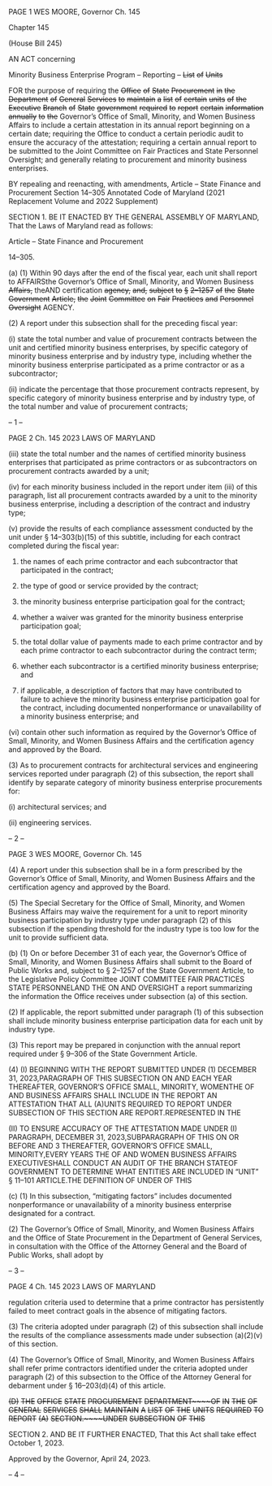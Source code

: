PAGE 1
WES MOORE, Governor Ch. 145

Chapter 145

(House Bill 245)

AN ACT concerning

Minority Business Enterprise Program – Reporting ~~–~~ ~~List~~ ~~of~~ ~~Units~~

FOR the purpose of requiring the ~~Office~~ ~~of~~ ~~State~~ ~~Procurement~~ ~~in~~ ~~the~~ ~~Department~~ ~~of~~ ~~General~~
~~Services~~ ~~to~~ ~~maintain~~ ~~a~~ ~~list~~ ~~of~~ ~~certain~~ ~~units~~ ~~of~~ ~~the~~ ~~Executive~~ ~~Branch~~ ~~of~~ ~~State~~
~~government~~ ~~required~~ ~~to~~ ~~report~~ ~~certain~~ ~~information~~ ~~annually~~ ~~to~~ ~~the~~ Governor’s Office
of Small, Minority, and Women Business Affairs to include a certain attestation in
its annual report beginning on a certain date; requiring the Office to conduct a
certain periodic audit to ensure the accuracy of the attestation; requiring a certain
annual report to be submitted to the Joint Committee on Fair Practices and State
Personnel Oversight; and generally relating to procurement and minority business
enterprises.

BY repealing and reenacting, with amendments,
Article – State Finance and Procurement
Section 14–305
Annotated Code of Maryland
(2021 Replacement Volume and 2022 Supplement)

SECTION 1. BE IT ENACTED BY THE GENERAL ASSEMBLY OF MARYLAND,
That the Laws of Maryland read as follows:

Article – State Finance and Procurement

14–305.

(a) (1) Within 90 days after the end of the fiscal year, each unit shall report to
AFFAIRSthe Governor’s Office of Small, Minority, and Women Business ~~Affairs,~~ theAND
certification ~~agency,~~ ~~and,~~ ~~subject~~ ~~to~~ ~~§~~ ~~2–1257~~ ~~of~~ ~~the~~ ~~State~~ ~~Government~~ ~~Article,~~ ~~the~~ ~~Joint~~
~~Committee~~ ~~on~~ ~~Fair~~ ~~Practices~~ ~~and~~ ~~Personnel~~ ~~Oversight~~ AGENCY.

(2) A report under this subsection shall for the preceding fiscal year:

(i) state the total number and value of procurement contracts
between the unit and certified minority business enterprises, by specific category of
minority business enterprise and by industry type, including whether the minority
business enterprise participated as a prime contractor or as a subcontractor;

(ii) indicate the percentage that those procurement contracts
represent, by specific category of minority business enterprise and by industry type, of the
total number and value of procurement contracts;

– 1 –

PAGE 2
Ch. 145 2023 LAWS OF MARYLAND

(iii) state the total number and the names of certified minority
business enterprises that participated as prime contractors or as subcontractors on
procurement contracts awarded by a unit;

(iv) for each minority business included in the report under item (iii)
of this paragraph, list all procurement contracts awarded by a unit to the minority business
enterprise, including a description of the contract and industry type;

(v) provide the results of each compliance assessment conducted by
the unit under § 14–303(b)(15) of this subtitle, including for each contract completed during
the fiscal year:

1. the names of each prime contractor and each
subcontractor that participated in the contract;

2. the type of good or service provided by the contract;

3. the minority business enterprise participation goal for the
contract;

4. whether a waiver was granted for the minority business
enterprise participation goal;

5. the total dollar value of payments made to each prime
contractor and by each prime contractor to each subcontractor during the contract term;

6. whether each subcontractor is a certified minority
business enterprise; and

7. if applicable, a description of factors that may have
contributed to failure to achieve the minority business enterprise participation goal for the
contract, including documented nonperformance or unavailability of a minority business
enterprise; and

(vi) contain other such information as required by the Governor’s
Office of Small, Minority, and Women Business Affairs and the certification agency and
approved by the Board.

(3) As to procurement contracts for architectural services and engineering
services reported under paragraph (2) of this subsection, the report shall identify by
separate category of minority business enterprise procurements for:

(i) architectural services; and

(ii) engineering services.

– 2 –

PAGE 3
WES MOORE, Governor Ch. 145

(4) A report under this subsection shall be in a form prescribed by the
Governor’s Office of Small, Minority, and Women Business Affairs and the certification
agency and approved by the Board.

(5) The Special Secretary for the Office of Small, Minority, and Women
Business Affairs may waive the requirement for a unit to report minority business
participation by industry type under paragraph (2) of this subsection if the spending
threshold for the industry type is too low for the unit to provide sufficient data.

(b) (1) On or before December 31 of each year, the Governor’s Office of Small,
Minority, and Women Business Affairs shall submit to the Board of Public Works and,
subject to § 2–1257 of the State Government Article, to the Legislative Policy Committee
JOINT COMMITTEE FAIR PRACTICES STATE PERSONNELAND THE ON AND
OVERSIGHT a report summarizing the information the Office receives under subsection
(a) of this section.

(2) If applicable, the report submitted under paragraph (1) of this
subsection shall include minority business enterprise participation data for each unit by
industry type.

(3) This report may be prepared in conjunction with the annual report
required under § 9–306 of the State Government Article.

(4) (I) BEGINNING WITH THE REPORT SUBMITTED UNDER
(1) DECEMBER 31, 2023,PARAGRAPH OF THIS SUBSECTION ON AND EACH YEAR
THEREAFTER, GOVERNOR’S OFFICE SMALL, MINORITY, WOMENTHE OF AND
BUSINESS AFFAIRS SHALL INCLUDE IN THE REPORT AN ATTESTATION THAT ALL
(A)UNITS REQUIRED TO REPORT UNDER SUBSECTION OF THIS SECTION ARE
REPORT.REPRESENTED IN THE

(II) TO ENSURE ACCURACY OF THE ATTESTATION MADE UNDER
(I) PARAGRAPH, DECEMBER 31, 2023,SUBPARAGRAPH OF THIS ON OR BEFORE AND
3 THEREAFTER, GOVERNOR’S OFFICE SMALL, MINORITY,EVERY YEARS THE OF AND
WOMEN BUSINESS AFFAIRS EXECUTIVESHALL CONDUCT AN AUDIT OF THE
BRANCH STATEOF GOVERNMENT TO DETERMINE WHAT ENTITIES ARE INCLUDED IN
“UNIT” § 11–101 ARTICLE.THE DEFINITION OF UNDER OF THIS

(c) (1) In this subsection, “mitigating factors” includes documented
nonperformance or unavailability of a minority business enterprise designated for a
contract.

(2) The Governor’s Office of Small, Minority, and Women Business Affairs
and the Office of State Procurement in the Department of General Services, in consultation
with the Office of the Attorney General and the Board of Public Works, shall adopt by

– 3 –

PAGE 4
Ch. 145 2023 LAWS OF MARYLAND

regulation criteria used to determine that a prime contractor has persistently failed to meet
contract goals in the absence of mitigating factors.

(3) The criteria adopted under paragraph (2) of this subsection shall
include the results of the compliance assessments made under subsection (a)(2)(v) of this
section.

(4) The Governor’s Office of Small, Minority, and Women Business Affairs
shall refer prime contractors identified under the criteria adopted under paragraph (2) of
this subsection to the Office of the Attorney General for debarment under § 16–203(d)(4) of
this article.

~~(D)~~ ~~THE~~ ~~OFFICE~~ ~~STATE~~ ~~PROCUREMENT~~ ~~DEPARTMENT~~~~OF~~ ~~IN~~ ~~THE~~ ~~OF~~
~~GENERAL~~ ~~SERVICES~~ ~~SHALL~~ ~~MAINTAIN~~ ~~A~~ ~~LIST~~ ~~OF~~ ~~THE~~ ~~UNITS~~ ~~REQUIRED~~ ~~TO~~ ~~REPORT~~
~~(A)~~ ~~SECTION.~~~~UNDER~~ ~~SUBSECTION~~ ~~OF~~ ~~THIS~~

SECTION 2. AND BE IT FURTHER ENACTED, That this Act shall take effect
October 1, 2023.

Approved by the Governor, April 24, 2023.

– 4 –